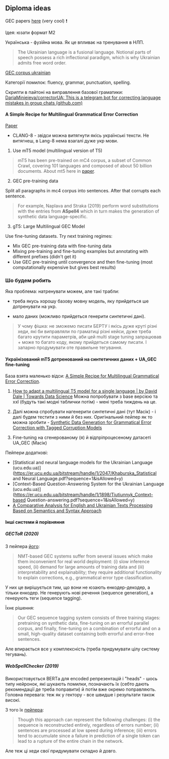 ## Diploma ideas



GEC papers [here](https://paperswithcode.com/task/grammatical-error-correction/latest) (very cool) :heavy_exclamation_mark:



Ідея: юзати формат М2



Українська - фузійна мова. Як це впливає на тренування в НЛП.

> The Ukrainian language is a fusional language. Notional parts of speech possess a rich inflectional paradigm, which is why Ukrainian admits free word order.

[GEC corpus ukrainian](https://arxiv.org/pdf/2103.16997v1.pdf) 

Категорії помилок: fluency, grammar, punctuation, spelling.



Скрипти в пайтоні на виправлення базової граматики:
[DariaMinieieva/correctorUA: This is a telegram bot for correcting language mistakes in group chats (github.com)](https://github.com/DariaMinieieva/correctorUA)



####  A Simple Recipe for Multilingual Grammatical Error Correction

[Paper](https://arxiv.org/pdf/2106.03830v1.pdf) 

- CLANG-8 - звідси можна витягнути якісь українські тексти. Не витягнеш, в Lang-8 нема взагалі дуже укр мови.



1. Use mT5 model (multilingual version of T5)

> mT5 has been pre-trained on mC4 corpus, a subset of Common Crawl, covering 101 languages and composed of about 50 billion documents. About mt5 here in [paper](https://arxiv.org/abs/2010.11934).

2. GEC pre-training data

Split all paragraphs in mc4 corpus into sentences. After that corrupts each sentence. 

> For example, Naplava and Straka (2019) perform word substitutions with the entries from **ASpell4** which in turn makes the generation of synthetic data language-specific.

3. gT5: Large Multilingual GEC Model

Use fine-tuning datasets. Try next training regimes: 

- Mix GEC pre-training data with fine-tuning data 
- Mixing pre-training and fine-tuning examples but annotating with different prefixes (didn't get it)
- Use GEC pre-training until convergence and then fine-tuning (most computationally expensive but gives best results)



### Шо будем робить

Яка проблема: натренувати можем, але такі трабли:

- треба якусь хорошу базову мовну модель, яку прийдеться ше дотренувати на укр.

- мало даних (можливо прийдеться генерити синтетичні дані).



> У чому фішка: не зможемо писати БЕРТУ і якісь дуже круті різні хеди, які би виправляли по граматиці різні кейси, дуже треба багато крутити параметрів, аби цей multi stage tuning запрацював + може то багато коду, якому прийдеться самому писати.
> І запарно продумувати оте правильне тегування.



#### Українізований mT5 дотренований на синтетичних даних + UA_GEC fine-tuning

База взята маленько відси: [A Simple Recipe for Multilingual Grammatical Error Correction](https://arxiv.org/pdf/2106.03830v1.pdf). 

1. [How to adapt a multilingual T5 model for a single language | by David Dale | Towards Data Science](https://towardsdatascience.com/how-to-adapt-a-multilingual-t5-model-for-a-single-language-b9f94f3d9c90)
   Можна попробувати з base версією та xxl (будуть такі модні таблички потім) - мені треба тиждень на це.

2. Далі можна спробувати нагенерити синтетичні дані (тут Масік) - і далі будем тестити з ними й без них. Оригінальний пейпер як то можна зробити -  [Synthetic Data Generation for Grammatical Error Correction with Tagged Corruption Models](https://arxiv.org/pdf/2105.13318.pdf)
3. Fine-tuning на сгенерованому (я) й відпріпроцесеному датасеті UA_GEC (Масік)



Пейпери додаткові:

- [Statistical and neural language models for the Ukrainian Language (ucu.edu.ua)](https://er.ucu.edu.ua/bitstream/handle/1/2047/Khaburska_Statistical and Neural Language.pdf?sequence=1&isAllowed=y)
- [Context-Based Question-Answering System for the Ukrainian Language (ucu.edu.ua)](https://er.ucu.edu.ua/bitstream/handle/1/1898/Tiutiunnyk_Context-based Question-answering.pdf?sequence=1&isAllowed=y)
- [A Comparative Analysis for English and Ukrainian Texts  Processing Based on Semantics and Syntax Approach](http://ceur-ws.org/Vol-2870/paper26.pdf)



#### Інші системи й порівняння

##### GECToR (2020)

З пейпера [його](https://arxiv.org/pdf/2005.12592.pdf):

> NMT-based GEC systems suffer from several issues which make them inconvenient for real world deployment: (i) slow inference speed, (ii) demand for large amounts of training data and (iii) interpretability and explainability; they require additional functionality to explain corrections, e.g., grammatical error type classification.

У них це вирішується тим, що вони не юзають енкодер-декодер, а тільки енкодер. Не генерують нові речення (sequence generation), а генерують теги (sequence tagging).

Їхнє рішення:

> Our GEC sequence tagging system consists of three training stages: pretraining on synthetic data, fine-tuning on an errorful parallel corpus, and finally, fine-tuning on a combination of errorful and on a small, high-quality dataset containing both errorful and error-free sentences.

Але впирається все у комплексність (треба придумувати цілу систему тегувань).



##### WebSpellChecker (2019)

Використовується BERTа для encoded репрезентацій і "heads" - шось типу нейронок, які шукають помилки, позначають їх (себто дають рекомендації де треба поправити) й потім вже окремо поправляють.
Головна перевага: теж як у гектору - все швидше і результати також високі. 

З того їх [пейпера](https://aclanthology.org/W19-4426.pdf):

> Though this approach can represent the following challenges: (i) the sequence is reconstructed entirely, regardless of errors number; (ii) sentences are processed at low speed during inference; (iii) errors tend to accumulate since a failure in prediction of a single token can lead to a rupture of the entire chain in the network.

Але теж ці хеди свої придумувати складно й довго.

